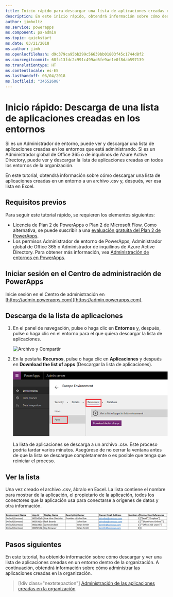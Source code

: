 ```yaml
---
title: Inicio rápido para descargar una lista de aplicaciones creadas en los entornos | Microsoft Docs
description: En este inicio rápido, obtendrá información sobre cómo descargar una lista de aplicaciones creadas en los entornos.
author: jimholtz
ms.service: powerapps
ms.component: pa-admin
ms.topic: quickstart
ms.date: 03/21/2018
ms.author: jimh
ms.openlocfilehash: d9c379ca95bb299c56639bb01803f45c1744d8f2
ms.sourcegitcommit: 68fc13fdc2c991c499ad6fe9ae1e0f8dab597139
ms.translationtype: HT
ms.contentlocale: es-ES
ms.lasthandoff: 06/04/2018
ms.locfileid: "34552608"
---
```

# <a name="quickstart-download-a-list-of-apps-created-in-your-environments"></a>Inicio rápido: Descarga de una lista de aplicaciones creadas en los entornos
Si es un Administrador de entorno, puede ver y descargar una lista de aplicaciones creadas en los entornos que está administrando. Si es un Administrador global de Office 365 o de inquilinos de Azure Active Directory, puede ver y descargar la lista de aplicaciones creadas en todos los entornos de la organización.

En este tutorial, obtendrá información sobre cómo descargar una lista de aplicaciones creadas en un entorno a un archivo .csv y, después, ver esa lista en Excel.

## <a name="prerequisites"></a>Requisitos previos
 Para seguir este tutorial rápido, se requieren los elementos siguientes:
 * Licencia de Plan 2 de PowerApps o Plan 2 de Microsoft Flow. Como alternativa, se puede suscribir a una [evaluación gratuita del Plan 2 de PowerApps](https://web.powerapps.com/signup?redirect=marketing&email=).
 * Los permisos Administrador de entorno de PowerApps, Administrador global de Office 365 o Administrador de inquilinos de Azure Active Directory. Para obtener más información, vea [Administración de entornos en PowerApps](environments-administration.md).

## <a name="sign-in-to-the-powerapps-admin-center"></a>Iniciar sesión en el Centro de administración de PowerApps
Inicie sesión en el Centro de administración en [https://admin.powerapps.com]([https://admin.powerapps.com).

## <a name="download-the-list-of-apps"></a>Descarga de la lista de aplicaciones
1. En el panel de navegación, pulse o haga clic en **Entornos** y, después, pulse o haga clic en el entorno para el que quiera descargar la lista de aplicaciones.

    ![Archivo y Compartir](./media/admin-view-apps/environment.png)
2. En la pestaña **Recursos**, pulse o haga clic en **Aplicaciones** y después en **Download the list of apps** (Descargar la lista de aplicaciones).

    ![Archivo y Compartir](./media/admin-view-apps/resources-app.png)

    La lista de aplicaciones se descarga a un archivo .csv. Este proceso podría tardar varios minutos. Asegúrese de no cerrar la ventana antes de que la lista se descargue completamente o es posible que tenga que reiniciar el proceso.

## <a name="view-the-list"></a>Ver la lista
Una vez creado el archivo .csv, ábralo en Excel. La lista contiene el nombre para mostrar de la aplicación, el propietario de la aplicación, todos los conectores que la aplicación usa para conectarse a orígenes de datos y otra información.

![Archivo y Compartir](./media/admin-view-apps/excel-view.png)

## <a name="next-steps"></a>Pasos siguientes
En este tutorial, ha obtenido información sobre cómo descargar y ver una lista de aplicaciones creadas en un entorno dentro de la organización. A continuación, obtendrá información sobre cómo administrar las aplicaciones creadas en la organización.

> [!div class="nextstepaction"]
> [Administración de las aplicaciones creadas en la organización](admin-manage-apps.md)
